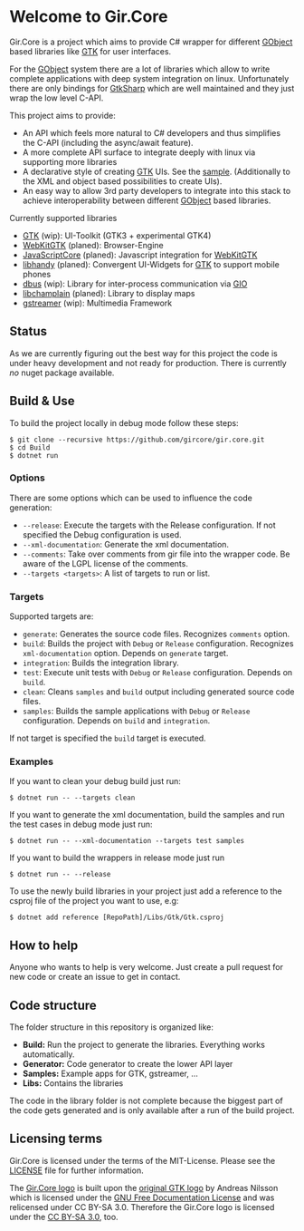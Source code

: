 # Welcome to Gir.Core

Gir.Core is a project which aims to provide C# wrapper for different [GObject] based libraries like [GTK] for user interfaces.

<!-- If you want to get started with the library head over to http://gircore.tiede.org. If you want to get into more technical details just continue reading. -->

For the [GObject] system there are a lot of libraries which allow to write complete applications with deep system integration on linux. Unfortunately there are only bindings for [GtkSharp] which are well maintained and they just wrap the low level C-API.

This project aims to provide:
* An API which feels more natural to C# developers and thus simplifies the C-API (including the async/await feature).
* A more complete API surface to integrate deeply with linux via supporting more libraries
* A declarative style of creating [GTK] UIs. See the [sample][sample_gtk_quickstart]. (Additionally to the XML and object based possibilities to create UIs).
* An easy way to allow 3rd party developers to integrate into this stack to achieve interoperability between different [GObject] based libraries.

Currently supported libraries
* [GTK] (wip): UI-Toolkit (GTK3 + experimental GTK4)
* [WebKitGTK] (planed): Browser-Engine
* [JavaScriptCore] (planed): Javascript integration for [WebKitGTK]
* [libhandy] (planed): Convergent UI-Widgets for [GTK] to support mobile phones
* [dbus] (wip): Library for inter-process communication via [GIO]
* [libchamplain] (planed): Library to display maps
* [gstreamer] (wip): Multimedia Framework

## Status
As we are currently figuring out the best way for this project the code is under heavy development and not ready for production. There is currently _no_ nuget package available.

## Build & Use
To build the project locally in debug mode follow these steps:

    $ git clone --recursive https://github.com/gircore/gir.core.git
    $ cd Build
    $ dotnet run

### Options

There are some options which can be used to influence the code generation:

 - `--release`: Execute the targets with the Release configuration. If not specified the Debug configuration is used.
 - `--xml-documentation`: Generate the xml documentation.
 - `--comments`: Take over comments from gir file into the wrapper code. Be aware of the LGPL license of the comments.
 - `--targets <targets>`: A list of targets to run or list.

### Targets

Supported targets are:
 - `generate`: Generates the source code files. Recognizes `comments` option.
 - `build`: Builds the project with `Debug` or `Release` configuration. Recognizes `xml-documentation` option. Depends on `generate` target.
 - `integration`: Builds the integration library.
 - `test`: Execute unit tests with `Debug` or `Release` configuration. Depends on `build`.
 - `clean`:  Cleans `samples` and `build` output including generated source code files.
 - `samples`: Builds the sample applications with `Debug` or `Release` configuration. Depends on `build` and `integration`.

If not target is specified the `build` target is executed.

### Examples

If you want to clean your debug build just run:

    $ dotnet run -- --targets clean

If you want to generate the xml documentation, build the samples and run the test cases in debug mode just run:

    $ dotnet run -- --xml-documentation --targets test samples

If you want to build the wrappers in release mode just run

    $ dotnet run -- --release

To use the newly build libraries in your project just add a reference to the csproj file of the project you want to use, e.g:

    $ dotnet add reference [RepoPath]/Libs/Gtk/Gtk.csproj

## How to help
Anyone who wants to help is very welcome. Just create a pull request for new code or create an issue to get in contact.

## Code structure
The folder structure in this repository is organized like:
* **Build:** Run the project to generate the libraries. Everything works automatically.
* **Generator:** Code generator to create the lower API layer
* **Samples:** Example apps for GTK, gstreamer, ...
* **Libs:** Contains the libraries

The code in the library folder is not complete because the biggest part of the code gets generated and is only available after a run of the build project.

[gstreamer]: https://gstreamer.freedesktop.org/
[GIO]: https://developer.gnome.org/gio/stable/
[GObject]: https://developer.gnome.org/gobject/stable/
[GTK]: https://gtk.org/
[libhandy]: https://source.puri.sm/Librem5/libhandy
[WebKitGTK]: https://webkitgtk.org/
[JavaScriptCore]: https://webkitgtk.org/reference/jsc-glib/stable/index.html
[dbus]: https://www.freedesktop.org/wiki/Software/dbus/
[libchamplain]: https://wiki.gnome.org/Projects/libchamplain
[GtkSharp]: https://github.com/GtkSharp/GtkSharp
[sample_gtk_quickstart]: https://github.com/gircore/gir.core/tree/develop/Samples/Gtk3/Quickstart

## Licensing terms
Gir.Core is licensed under the terms of the MIT-License. Please see the [LICENSE](LICENSE) file for further information.

The [Gir.Core logo](logo.svg) is built upon the [original GTK logo](https://wiki.gnome.org/Projects/GTK/Logo) by Andreas Nilsson which is licensed under the [GNU Free Documentation License](https://www.gnu.org/licenses/fdl-1.3.txt) and was relicensed under CC BY-SA 3.0. Therefore the Gir.Core logo is licensed under the [CC BY-SA 3.0](https://creativecommons.org/licenses/by-sa/3.0/deed.en), too.
